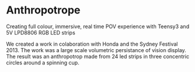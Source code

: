 Anthropotrope
=============

Creating full colour, immersive, real time POV experience with Teensy3 and 5V LPD8806 RGB LED strips

We created a work in colaboration with Honda and the Sydney Festival 2013. The work was a large scale volumetric persistance of vision display. The result was an anthropotrop made from 24 led strips in three concentric circles around a spinning cup.
